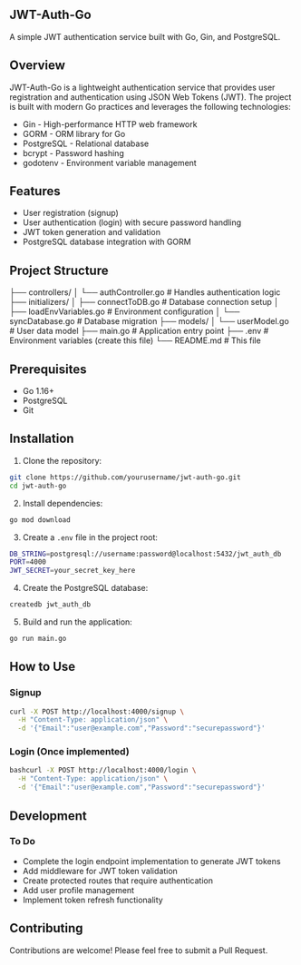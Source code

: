 ## JWT-Auth-Go

A simple JWT authentication service built with Go, Gin, and PostgreSQL.

## Overview
JWT-Auth-Go is a lightweight authentication service that provides user registration and authentication using JSON Web Tokens (JWT). The project is built with modern Go practices and leverages the following technologies:

- Gin - High-performance HTTP web framework
- GORM - ORM library for Go
- PostgreSQL - Relational database
- bcrypt - Password hashing
- godotenv - Environment variable management

## Features

- User registration (signup)
- User authentication (login) with secure password handling
- JWT token generation and validation
- PostgreSQL database integration with GORM

## Project Structure

├── controllers/
│   └── authController.go   # Handles authentication logic
├── initializers/
│   ├── connectToDB.go      # Database connection setup
│   ├── loadEnvVariables.go # Environment configuration
│   └── syncDatabase.go     # Database migration
├── models/
│   └── userModel.go        # User data model
├── main.go                 # Application entry point
├── .env                    # Environment variables (create this file)
└── README.md               # This file

## Prerequisites

- Go 1.16+
- PostgreSQL
- Git

## Installation

1. Clone the repository:

```bash
git clone https://github.com/yourusername/jwt-auth-go.git
cd jwt-auth-go
```

2. Install dependencies:

```bash
go mod download
```

3. Create a `.env` file in the project root:

```bash
DB_STRING=postgresql://username:password@localhost:5432/jwt_auth_db
PORT=4000
JWT_SECRET=your_secret_key_here
```

4. Create the PostgreSQL database:

```bash
createdb jwt_auth_db
```

5. Build and run the application:

```bash
go run main.go
```

## How to Use

### Signup

```bash
curl -X POST http://localhost:4000/signup \
  -H "Content-Type: application/json" \
  -d '{"Email":"user@example.com","Password":"securepassword"}'
```

### Login (Once implemented)

```bash
bashcurl -X POST http://localhost:4000/login \
  -H "Content-Type: application/json" \
  -d '{"Email":"user@example.com","Password":"securepassword"}'
```

## Development
### To Do

- Complete the login endpoint implementation to generate JWT tokens
- Add middleware for JWT token validation
- Create protected routes that require authentication
- Add user profile management
- Implement token refresh functionality

## Contributing
Contributions are welcome! Please feel free to submit a Pull Request.

